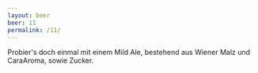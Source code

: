 ```yaml
---
layout: beer
beer: 11
permalink: /11/
---
```


Probier's doch einmal mit einem Mild Ale, bestehend aus Wiener Malz und CaraAroma, sowie Zucker.
